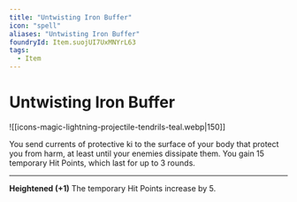 ```yaml
---
title: "Untwisting Iron Buffer"
icon: "spell"
aliases: "Untwisting Iron Buffer"
foundryId: Item.suojUI7UxMNYrL63
tags:
  - Item
---
```


# Untwisting Iron Buffer
![[icons-magic-lightning-projectile-tendrils-teal.webp|150]]

You send currents of protective ki to the surface of your body that protect you from harm, at least until your enemies dissipate them. You gain 15 temporary Hit Points, which last for up to 3 rounds.

* * *

**Heightened (+1)** The temporary Hit Points increase by 5.
